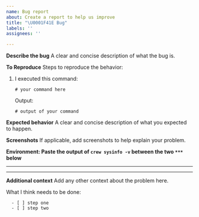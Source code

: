 ```yaml
---
name: Bug report
about: Create a report to help us improve
title: "\U0001F41E Bug"
labels: ''
assignees: ''

---
```

<!-- markdownlint-disable MD040 MD046 -->
**Describe the bug**
A clear and concise description of what the bug is.

**To Reproduce**
Steps to reproduce the behavior:

1. I executed this command:

      ```shell
      # your command here
      ```

      Output:

      ```
      # output of your command
      ```

**Expected behavior**
A clear and concise description of what you expected to happen.

**Screenshots**
If applicable, add screenshots to help explain your problem.

**Environment: Paste the output of `crew sysinfo -v` between the two `***` below**

***
***

**Additional context**
Add any other context about the problem here.

What I think needs to be done:

      - [ ] step one
      - [ ] step two
